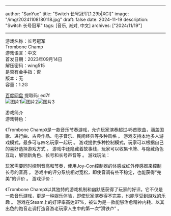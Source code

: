 
---
author: "SanYue"
title: "Switch 长号冠军[1.29b|XCI]"
image: "/img/20241108180118.jpg"
draft: false
date: 2024-11-19
description: "Switch 长号冠军"
tags: [音乐, 派对, 中文]
archives: ["2024/11/19"]

---

游戏名称：长号冠军   
Trombone Champ    
游戏语言：中文  
首发日期：2023年09月14日  
解压密码：wing515  
是否有金手指：否  
版本：无   
容量：1.2G

[百度网盘](https//pan.baidu.com/s/1-6T9u3f5j7mVi2fDjldcuQ) 提取码: ed7f  
![图片1](/img/70881e.jpg)![图片2](/img/37939a.jpg)![图片3](/img/490c29.jpg)  

游戏简介  
游戏特色：

《Trombone Champ》是一款音乐节奏游戏，允许玩家演奏超过45首歌曲，涵盖国歌、进行曲、古典作品、电子音乐、民间经典等多种风格
。
游戏支持本地多人游戏模式，最多可与四名玩家一起玩
。
游戏提供多种控制模式，玩家可以根据自己的喜好选择游戏方式
。
游戏中还隐藏着故事线，玩家可以收集卡牌、与隐藏角色互动，解锁新角色、长号和长号声音等
。
游戏玩法：

玩家需要同时控制音高和节奏，使用Joy-Con控制器的体感或红外传感器来控制长号的音高
。
游戏中的评分系统相对宽松，即使音调有些不稳定，也能获得“完美”的评价
。
游戏评价：

《Trombone Champ》以其独特的游戏机制和幽默感获得了玩家的好评。它不仅是一款音乐游戏，更是一种娱乐体验，即使玩家演奏得不完美，也能享受到游戏的乐趣
。
游戏在Steam上的好评率高达97%，被认为是一款能够治愈精神内耗、以其出色的跑音走调打造音游老玩家人生中的第一次“滑铁卢”
。
